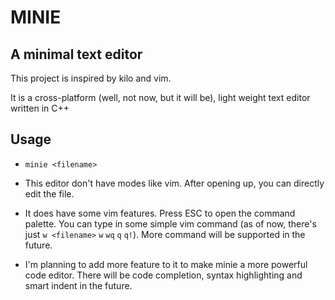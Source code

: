 # MINIE

## A minimal text editor

This project is inspired by kilo and vim.

It is a cross-platform (well, not now, but it will be), light weight text editor written in C++

## Usage

- `minie <filename>`

- This editor don't have modes like vim. After opening up, you can directly edit the file.

- It does have some vim features. Press ESC to open the command palette. You can type in some simple vim command (as of now, there's just `w <filename>` `w` `wq` `q` `q!`). More command will be supported in the future.

- I'm planning to add more feature to it to make minie a more powerful code editor. There will be code completion, syntax highlighting and smart indent in the future.
